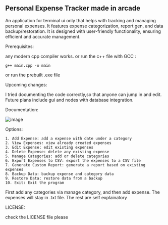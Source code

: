 ## Personal Expense Tracker made in arcade

An application for terminal ui only that helps with tracking and managing personal expenses. It features expense categorization, report gen, and data backup/restoration.
It is designed with user-friendly functionality, ensuring efficient and accurate management.


Prerequisites:

any modern cpp compiler works.
or run the c++ file with GCC :
```
g++ main.cpp -o main
```
or run the prebuilt .exe file 

Upcoming changes:

I tried documenting the code correctly,so that anyone can jump in and edit.
Future plans include gui and nodes with database integration.

Documentation:

![image](https://github.com/user-attachments/assets/e338c2ae-2910-449f-aa63-56cffd0dafa0)

Options: 

```
1. Add Expense: add a expense with date under a category
2. View Expenses: view already created expenses 
3. Edit Expense: edit existing expenses
4. Delete Expense: delete any existing expense 
5. Manage Categories: add or delete categories 
6. Export Expenses to CSV: export the expenses to a CSV file
7. Generate Custom Report: generate a report based on existing expenses
8. Backup Data: backup expense and category data
9. Restore Data: restore data from a backup
10. Exit: Exit the program 
```
First add any categories via manage category, and then add expense. The expenses will stay in .txt file. The rest are self explainatory  

LICENSE:

check the LICENSE file please 
